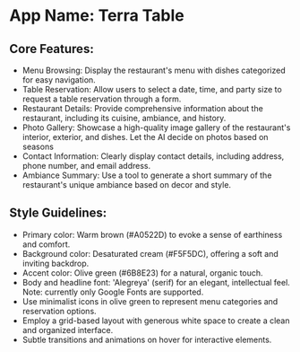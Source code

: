 # **App Name**: Terra Table

## Core Features:

- Menu Browsing: Display the restaurant's menu with dishes categorized for easy navigation.
- Table Reservation: Allow users to select a date, time, and party size to request a table reservation through a form.
- Restaurant Details: Provide comprehensive information about the restaurant, including its cuisine, ambiance, and history.
- Photo Gallery: Showcase a high-quality image gallery of the restaurant's interior, exterior, and dishes. Let the AI decide on photos based on seasons
- Contact Information: Clearly display contact details, including address, phone number, and email address.
- Ambiance Summary: Use a tool to generate a short summary of the restaurant's unique ambiance based on decor and style.

## Style Guidelines:

- Primary color: Warm brown (#A0522D) to evoke a sense of earthiness and comfort.
- Background color: Desaturated cream (#F5F5DC), offering a soft and inviting backdrop.
- Accent color: Olive green (#6B8E23) for a natural, organic touch.
- Body and headline font: 'Alegreya' (serif) for an elegant, intellectual feel. Note: currently only Google Fonts are supported.
- Use minimalist icons in olive green to represent menu categories and reservation options.
- Employ a grid-based layout with generous white space to create a clean and organized interface.
- Subtle transitions and animations on hover for interactive elements.
